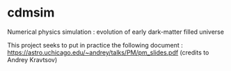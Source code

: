 # cdmsim
Numerical physics simulation : evolution of early dark-matter filled universe

This project seeks to put in practice the following document : https://astro.uchicago.edu/~andrey/talks/PM/pm_slides.pdf (credits to Andrey Kravtsov)
